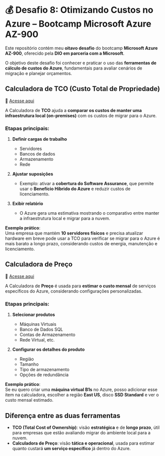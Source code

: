 # 💰 Desafio 8: Otimizando Custos no Azure – Bootcamp Microsoft Azure AZ-900  

Este repositório contém meu **oitavo desafio** do bootcamp **Microsoft Azure AZ-900**, oferecido pela **DIO em parceria com a Microsoft**.  

O objetivo deste desafio foi conhecer e praticar o uso das **ferramentas de cálculo de custos do Azure**, fundamentais para avaliar cenários de migração e planejar orçamentos.  

## Calculadora de TCO (Custo Total de Propriedade)  
🔗 [Acesse aqui](https://azure.microsoft.com/pt-br/pricing/tco/calculator)  

A Calculadora de **TCO** ajuda a **comparar os custos de manter uma infraestrutura local (on-premises)** com os custos de migrar para o Azure.  

### Etapas principais:  
1. **Definir cargas de trabalho**  
   - Servidores  
   - Bancos de dados  
   - Armazenamento  
   - Rede  

2. **Ajustar suposições**  
   - Exemplo: ativar a **cobertura do Software Assurance**, que permite usar o **Benefício Híbrido do Azure** e reduzir custos de licenciamento.  

3. **Exibir relatório**  
   - O Azure gera uma estimativa mostrando o comparativo entre manter a infraestrutura local e migrar para a nuvem.  

**Exemplo prático**:  
Uma empresa que mantém **10 servidores físicos** e precisa atualizar hardware em breve pode usar a TCO para verificar se migrar para o Azure é mais barato a longo prazo, considerando custos de energia, manutenção e licenciamento.  

## Calculadora de Preço  
🔗 [Acesse aqui](https://azure.microsoft.com/pt-br/pricing/calculator/)  

A Calculadora de **Preço** é usada para **estimar o custo mensal** de serviços específicos do Azure, considerando configurações personalizadas.  

### Etapas principais:  
1. **Selecionar produtos**  
   - Máquinas Virtuais  
   - Banco de Dados SQL  
   - Contas de Armazenamento  
   - Rede Virtual, etc.  

2. **Configurar os detalhes do produto**  
   - Região  
   - Tamanho  
   - Tipo de armazenamento  
   - Opções de redundância  

**Exemplo prático**:  
Se eu quero criar uma **máquina virtual B1s** no Azure, posso adicionar esse item na calculadora, escolher a região **East US**, disco **SSD Standard** e ver o custo mensal estimado.  

## Diferença entre as duas ferramentas  
- **TCO (Total Cost of Ownership)**: visão **estratégica** e de **longo prazo**, útil para empresas que estão avaliando migrar do ambiente local para a nuvem.  
- **Calculadora de Preço**: visão **tática e operacional**, usada para estimar quanto custará **um serviço específico** já dentro do Azure.  
